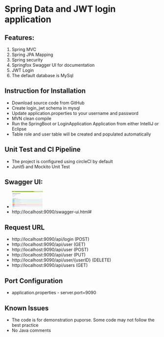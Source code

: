 # Spring Data and JWT login application

## Features:
 1. Spring MVC
 2. Spring JPA Mapping
 3. Spring security
 4. Springfox Swagger UI for documentation
 5. JWT  Login
 6. The default database is MySql

## Instruction for Installation
* Download source code from GitHub
* Create login_jwt schema in mysql
* Update application.properties to your username and password
* MVN clean compile
* Run the SpringBoot or LoginApplication Application from either IntelliJ or Eclipse
* Table role and user table will be created and populated automatically

## Unit Test and CI Pipeline
* The project is configured using circleCI by default
* Junit5 and Mockito Unit Test

## Swagger UI:
* <img src="images/Swagger-UI.png" width=100>
* http://localhost:9090/swagger-ui.html#

## Request URL
* http://localhost:9090/api/login  (POST)
* http://localhost:9090/api/user   (GET)
* http://localhost:9090/api/user   (POST)
* http://localhost:9090/api/user   (PUT)
* http://localhost:9090/api/user/{userID}  (DELETE)
* http://localhost:9090/api/users   (GET)

## Port Configuration
* application.properties - server.port=9090

## Known Issues
* The code is for demonstration puporse. Some code may not follow the best practice
* No Java comments
